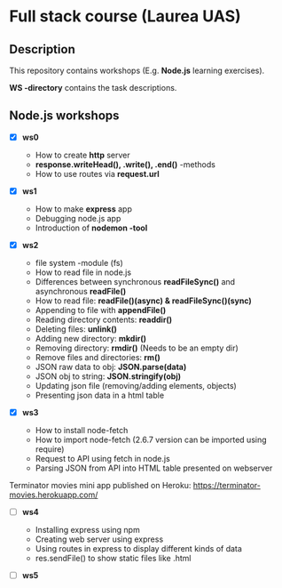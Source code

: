 # Full stack course (Laurea UAS)

## Description

This repository contains workshops (E.g. **Node.js** learning exercises).

**WS -directory** contains the task descriptions.

## Node.js workshops

- [x] **ws0**
	- How to create **http** server
	- **response.writeHead(), .write(), .end()** -methods
	- How to use routes via **request.url**

- [x] **ws1**
	- How to make **express** app
	- Debugging node.js app
	- Introduction of **nodemon -tool**
	
- [x] **ws2**
	- file system -module (fs)
	- How to read file in node.js
	- Differences between synchronous **readFileSync()** and asynchronous **readFile()**
	- How to read file: **readFile()(async) & readFileSync()(sync)**
	- Appending to file with **appendFile()**
	- Reading directory contents: **readdir()**
	- Deleting files: **unlink()**
	- Adding new directory: **mkdir()**
	- Removing directory: **rmdir()** (Needs to be an empty dir)
	- Remove files and directories: **rm()**
	- JSON raw data to obj: **JSON.parse(data)**
	- JSON obj to string: **JSON.stringify(obj)**
	- Updating json file (removing/adding elements, objects)
	- Presenting json data in a html table
	
- [x] **ws3**
	- How to install node-fetch
	- How to import node-fetch (2.6.7 version can be imported using require)
	- Request to API using fetch in node.js
	- Parsing JSON from API into HTML table presented on webserver
	
Terminator movies mini app published on Heroku: https://terminator-movies.herokuapp.com/
	
- [ ] **ws4**
	- Installing express using npm
	- Creating web server using express
	- Using routes in express to display different kinds of data
	- res.sendFile() to show static files like .html
- [ ] **ws5**
	
	